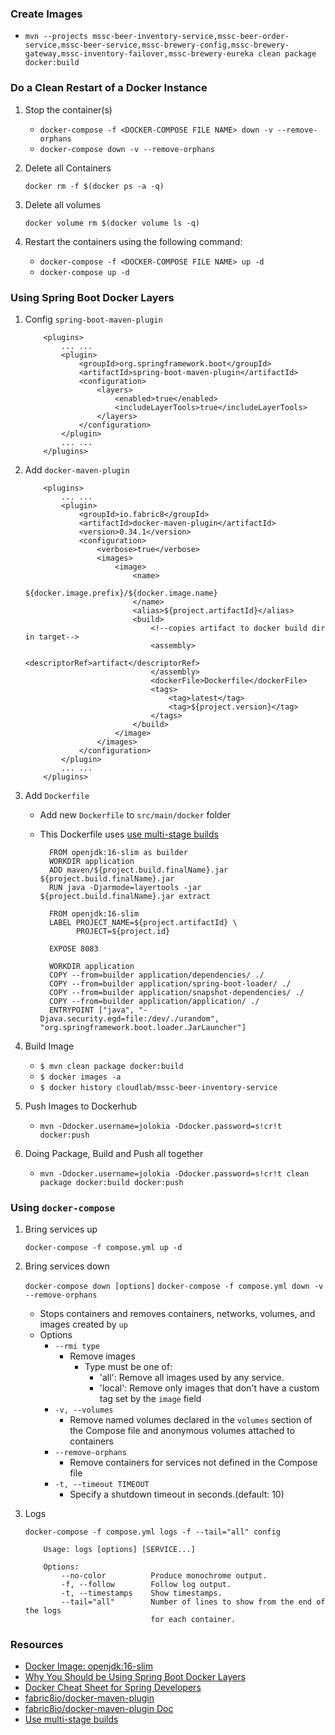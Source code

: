 ### Create Images

  -  ``` mvn --projects mssc-beer-inventory-service,mssc-beer-order-service,mssc-beer-service,mssc-brewery-config,mssc-brewery-gateway,mssc-inventory-failover,mssc-brewery-eureka clean package docker:build ```


### Do a Clean Restart of a Docker Instance

1.  Stop the container(s)

    - ``` docker-compose -f <DOCKER-COMPOSE FILE NAME> down -v --remove-orphans ```
    - ``` docker-compose down -v --remove-orphans ```
   
2.  Delete all Containers

    ``` docker rm -f $(docker ps -a -q) ```
    
3.  Delete all volumes

    ``` docker volume rm $(docker volume ls -q) ```

4.  Restart the containers using the following command:

    - ``` docker-compose -f <DOCKER-COMPOSE FILE NAME> up -d ```
    - ``` docker-compose up -d ```

### Using Spring Boot Docker Layers

1.  Config ``` spring-boot-maven-plugin ```

    ```  
        <plugins>
            ... ...
            <plugin>
                <groupId>org.springframework.boot</groupId>
                <artifactId>spring-boot-maven-plugin</artifactId>
                <configuration>
                    <layers>
                        <enabled>true</enabled>
                        <includeLayerTools>true</includeLayerTools>
                    </layers>
                </configuration>
            </plugin>
            ... ...
        </plugins>
    ```

2.  Add ``` docker-maven-plugin ```

    ```  
        <plugins>
            ... ...
            <plugin>
                <groupId>io.fabric8</groupId>
                <artifactId>docker-maven-plugin</artifactId>
                <version>0.34.1</version>
                <configuration>
                    <verbose>true</verbose>
                    <images>
                        <image>
                            <name>
                                ${docker.image.prefix}/${docker.image.name}
                            </name>
                            <alias>${project.artifactId}</alias>
                            <build>
                                <!--copies artifact to docker build dir in target-->
                                <assembly>
                                    <descriptorRef>artifact</descriptorRef>
                                </assembly>
                                <dockerFile>Dockerfile</dockerFile>
                                <tags>
                                    <tag>latest</tag>
                                    <tag>${project.version}</tag>
                                </tags>
                            </build>
                        </image>
                    </images>
                </configuration>
            </plugin>
            ... ...
        </plugins>
    ```

3.  Add ``` Dockerfile ``` 

    - Add new ``` Dockerfile ``` to ``` src/main/docker ``` folder
    - This Dockerfile uses [use multi-stage builds](https://docs.docker.com/develop/develop-images/multistage-build/)
    
      ``` 
        FROM openjdk:16-slim as builder
        WORKDIR application
        ADD maven/${project.build.finalName}.jar ${project.build.finalName}.jar
        RUN java -Djarmode=layertools -jar ${project.build.finalName}.jar extract
        
        FROM openjdk:16-slim
        LABEL PROJECT_NAME=${project.artifactId} \
              PROJECT=${project.id}
        
        EXPOSE 8083
        
        WORKDIR application
        COPY --from=builder application/dependencies/ ./
        COPY --from=builder application/spring-boot-loader/ ./
        COPY --from=builder application/snapshot-dependencies/ ./
        COPY --from=builder application/application/ ./
        ENTRYPOINT ["java", "-Djava.security.egd=file:/dev/./urandom", "org.springframework.boot.loader.JarLauncher"]
      ```

4.  Build Image

    - ``` $ mvn clean package docker:build ```
    - ``` $ docker images -a ```
    - ``` $ docker history cloudlab/mssc-beer-inventory-service ```

5.  Push Images to Dockerhub

    - ``` mvn -Ddocker.username=jolokia -Ddocker.password=s!cr!t docker:push ```

6.  Doing Package, Build and Push all together

    - ``` mvn -Ddocker.username=jolokia -Ddocker.password=s!cr!t clean package docker:build docker:push ```


### Using ``` docker-compose ```

1.  Bring services up

    ``` docker-compose -f compose.yml up -d ```

2.  Bring services down

    ``` docker-compose down [options] ```
    ``` docker-compose -f compose.yml down -v --remove-orphans ```
    
      - Stops containers and removes containers, networks, volumes, and images
        created by `up`
      - Options
          - ``` --rmi type ```
            - Remove images
              - Type must be one of:
                  - 'all': Remove all images used by any service.
                  - 'local': Remove only images that don't have a custom tag 
                             set by the `image` field
          - ``` -v, --volumes ```
            - Remove named volumes declared in the ``` volumes ``` section of 
              the Compose file and anonymous volumes attached to containers 
          - ``` --remove-orphans ```
            - Remove containers for services not defined in the Compose file
          - ``` -t, --timeout TIMEOUT ``` 
            - Specify a shutdown timeout in seconds.(default: 10)

3.  Logs

    ``` docker-compose -f compose.yml logs -f --tail="all" config ```

    ``` 
        Usage: logs [options] [SERVICE...]
        
        Options:
            --no-color          Produce monochrome output.
            -f, --follow        Follow log output.
            -t, --timestamps    Show timestamps.
            --tail="all"        Number of lines to show from the end of the logs
                                for each container.
    ```

### Resources

- [Docker Image: openjdk:16-slim](https://hub.docker.com/layers/openjdk/library/openjdk/16-slim/images/sha256-ac208c5060f1866d76c415009f81ed5c70e68ebef5f6d9f8e355c3365a192667?context=explore)
- [Why You Should be Using Spring Boot Docker Layers](https://springframework.guru/why-you-should-be-using-spring-boot-docker-layers/)
- [Docker Cheat Sheet for Spring Developers](https://springframework.guru/docker-cheat-sheet-for-spring-devlopers/)
- [fabric8io/docker-maven-plugin](https://github.com/fabric8io/docker-maven-plugin)
- [fabric8io/docker-maven-plugin Doc](http://dmp.fabric8.io/)
- [Use multi-stage builds](https://docs.docker.com/develop/develop-images/multistage-build/)
